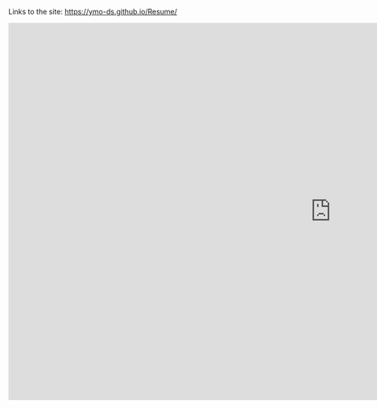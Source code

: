 Links to the site:  https://ymo-ds.github.io/Resume/

<iframe src="https://public.tableau.com/views/Resume_16151438691180/Resume?:language=en&:display_count=y&publish=yes&:origin=viz_share_link
amp;&:display_count=y&publish=yes&:origin=viz_share_link?:embed=y&amp;:display_count=yes&amp;publish=yes&amp;amp;:showVizHome=no" width="1280" height="750" scrolling="yes" class="iframe-class" frameborder="0"></iframe>

<br/>
